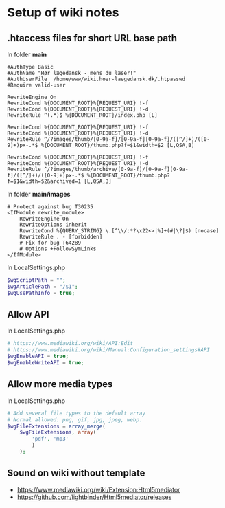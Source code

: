 # Setup of wiki notes

## .htaccess files for short URL base path

In folder **main** 

```text
#AuthType Basic
#AuthName "Hør lægedansk - mens du læser!"
#AuthUserFile  /home/www/wiki.hoer-laegedansk.dk/.htpasswd
#Require valid-user

RewriteEngine On
RewriteCond %{DOCUMENT_ROOT}%{REQUEST_URI} !-f
RewriteCond %{DOCUMENT_ROOT}%{REQUEST_URI} !-d
RewriteRule ^(.*)$ %{DOCUMENT_ROOT}/index.php [L]

RewriteCond %{DOCUMENT_ROOT}%{REQUEST_URI} !-f
RewriteCond %{DOCUMENT_ROOT}%{REQUEST_URI} !-d
RewriteRule ^/?images/thumb/[0-9a-f]/[0-9a-f][0-9a-f]/([^/]+)/([0-9]+)px-.*$ %{DOCUMENT_ROOT}/thumb.php?f=$1&width=$2 [L,QSA,B]

RewriteCond %{DOCUMENT_ROOT}%{REQUEST_URI} !-f
RewriteCond %{DOCUMENT_ROOT}%{REQUEST_URI} !-d
RewriteRule ^/?images/thumb/archive/[0-9a-f]/[0-9a-f][0-9a-f]/([^/]+)/([0-9]+)px-.*$ %{DOCUMENT_ROOT}/thumb.php?f=$1&width=$2&archived=1 [L,QSA,B]
```

In folder **main/images** 

```text
# Protect against bug T30235
<IfModule rewrite_module>
	RewriteEngine On
	RewriteOptions inherit
	RewriteCond %{QUERY_STRING} \.[^\\/:*?\x22<>|%]+(#|\?|$) [nocase]
	RewriteRule . - [forbidden]
	# Fix for bug T64289
	# Options +FollowSymLinks
</IfModule>
```

In LocalSettings.php

```php
$wgScriptPath = "";
$wgArticlePath = "/$1";
$wgUsePathInfo = true;
```

## Allow API

In LocalSettings.php

```php
# https://www.mediawiki.org/wiki/API:Edit
# https://www.mediawiki.org/wiki/Manual:Configuration_settings#API
$wgEnableAPI = true;
$wgEnableWriteAPI = true;
```


## Allow more media types

In LocalSettings.php

```php
# Add several file types to the default array
# Normal allowed: png, gif, jpg, jpeg, webp.
$wgFileExtensions = array_merge(
    $wgFileExtensions, array(
        'pdf', 'mp3'
        )
    );
```

## Sound on wiki without template

* https://www.mediawiki.org/wiki/Extension:Html5mediator
* https://github.com/lightbinder/Html5mediator/releases